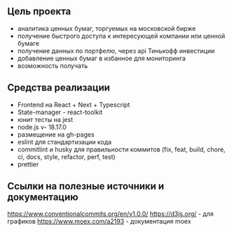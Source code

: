 ## Цель проекта

- аналитика ценных бумаг, торгуемых на московской бирже
- получение быстрого доступа к интересующей компании или ценной бумаге
- получение данных по портфелю, через api Тинькофф инвестиции
- добавление ценных бумаг в избанное для мониторинга
- возможность получать

## Средства реализации

- Frontend на React + Next + Typescript
- State-manager - react-toolkit
- юнит тесты на jest
- node.js v- 18.17.0
- размещение на gh-pages
- eslint для стандартизации кода
- commitlint и husky для правильности коммитов (fix, feat, build, chore, ci, docs, style, refactor, perf, test)
- prettier

## Ссылки на полезные источники и документацию

https://www.conventionalcommits.org/en/v1.0.0/
https://d3js.org/ - для графиков
https://www.moex.com/a2193 - документация moex
